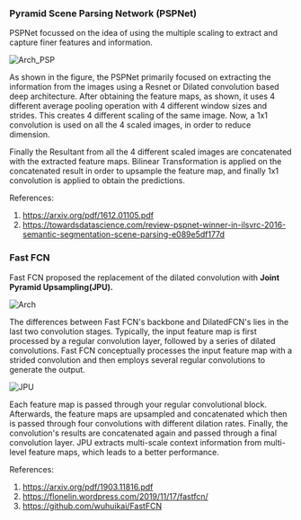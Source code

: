 ### Pyramid Scene Parsing Network (PSPNet)

PSPNet focussed on the idea of using the multiple scaling to extract and capture finer features and information. 

![Arch_PSP](https://miro.medium.com/max/2608/1*IxUlWP8RBtxNS1N6hyBAxA.png)

As shown in the figure, the PSPNet primarily focused on extracting the information from the images using a Resnet  or Dilated convolution based deep architecture. After obtaining the feature maps, as shown, it uses 4 different average pooling operation with 4 different window sizes and strides. This creates 4 different scaling of the same image. Now, a 1x1 convolution is used on all the 4 scaled images, in order to reduce dimension. 

Finally the Resultant from all the 4 different scaled images are concatenated with the extracted feature maps. Bilinear Transformation is applied on the concatenated result in order to upsample the feature map, and finally 1x1 convolution is applied to obtain the predictions.

References:

1. https://arxiv.org/pdf/1612.01105.pdf
2. https://towardsdatascience.com/review-pspnet-winner-in-ilsvrc-2016-semantic-segmentation-scene-parsing-e089e5df177d


### Fast FCN

Fast FCN proposed the replacement of the dilated convolution with **Joint Pyramid Upsampling(JPU).** 

![Arch](https://miro.medium.com/max/700/1*qIjtbbsVYqRwpTs6-7_i8Q.png)

The differences between Fast FCN's backbone and DilatedFCN's lies in the last two convolution stages. Typically, the input feature map is first processed by a regular convolution layer, followed by a series of dilated convolutions. Fast FCN conceptually processes the input feature map with a strided convolution and then employs several regular convolutions to generate the output.  

![JPU](https://miro.medium.com/max/700/0*YrT7w4KaIPPUGsgt.png)

Each feature map is passed through your regular convolutional block. Afterwards, the feature maps are upsampled and concatenated which then is passed through four convolutions with different dilation rates. Finally, the convolution's results are concatenated again and passed through a final convolution layer. JPU extracts multi-scale context information from multi-level feature maps, which leads to a better performance.

References:

1. https://arxiv.org/pdf/1903.11816.pdf
2. https://flonelin.wordpress.com/2019/11/17/fastfcn/
3. https://github.com/wuhuikai/FastFCN

